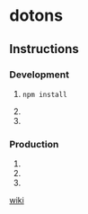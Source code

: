 # dotons

## Instructions

### Development

1. `npm install`

2.

3.

### Production

1.

2.

3.


[wiki](https://github.com/sk222sw/dotons/wiki)
